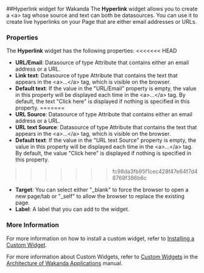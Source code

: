 ##Hyperlink widget for Wakanda
The __Hyperlink__ widget allows you to create a &lt;a&gt; tag  whose source and text can both be datasources. You can use it to create live hyperlinks on your Page that are either email addresses or URLs.

### Properties
The __Hyperlink__ widget has the following properties:
<<<<<<< HEAD
* __URL/Email__: Datasource of type Attribute that contains either an email address or a URL.
* __Link text__: Datasource of type Attribute that contains the text that appears in the &lt;a&gt;...&lt;/a&gt; tag, which is visible on the browser.
* __Default text__: If the value in the "URL/Email" property is empty, the value in this property will be displayed each time  in the &lt;a&gt;...&lt;/a&gt; tag. By default, the text "Click here" is displayed if nothing is specified in this property.
=======
* __URL Source__: Datasource of type Attribute that contains either an email address or a URL.
* __URL text Source__: Datasource of type Attribute that contains the text that appears in the &lt;a&gt;...&lt;/a&gt; tag, which is visible on the browser.
* __Default text__: If the value in the "URL text Source" property is empty, the value in this property will be displayed each time  in the &lt;a&gt;...&lt;/a&gt; tag. By default, the value "Click here" is displayed if nothing is specified in this property.
>>>>>>> fc98da3fb95f1cec428f47e64f7d48769f386b6c
* __Target__: You can select either "_blank" to force the browser to open a new page/tab or "_self" to allow the browser to replace the existing page.
* __Label__: A label that you can add to the widget.

### More Information
For more information on how to install a custom widget, refer to [Installing a Custom Widget](http://doc.wakanda.org/WakandaStudio/help/Title/en/page3869.html#1027761).

For more information about Custom Widgets, refer to [Custom Widgets](http://doc.wakanda.org/Wakanda/help/Title/en/page3863.html "Custom Widgets") in the [Architecture of Wakanda Applications](http://doc.wakanda.org/Wakanda/help/Title/en/page3844.html "Architecture of Wakanda Applications") manual.

